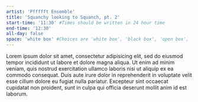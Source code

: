 ```yaml
---
artist: 'Pffffft Ensemble'
title: 'Squanchy looking to Squanch, pt. 2'
start-time: '11:30' #Times should be written in 24 hour time
end-time: '12:30'
all-day: false
space: 'white box' #Choices are 'white box', 'black box', 'open box', 'grounds'
---
```


Lorem ipsum dolor sit amet, consectetur adipisicing elit, sed do eiusmod tempor incididunt ut labore et dolore magna aliqua. Ut enim ad minim veniam, quis nostrud exercitation ullamco laboris nisi ut aliquip ex ea commodo consequat. Duis aute irure dolor in reprehenderit in voluptate velit esse cillum dolore eu fugiat nulla pariatur. Excepteur sint occaecat cupidatat non proident, sunt in culpa qui officia deserunt mollit anim id est laborum.
